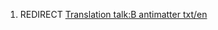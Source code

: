 1.  REDIRECT [Translation talk:B antimatter
    txt/en](Translation_talk:B_antimatter_txt/en "wikilink")
